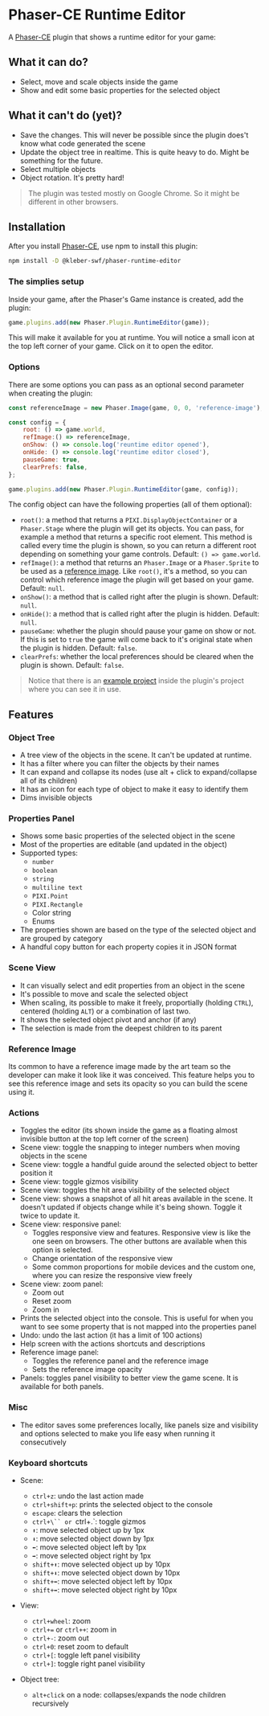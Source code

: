 # Phaser-CE Runtime Editor

A [Phaser-CE] plugin that shows a runtime editor for your game:

## What it can do?

-   Select, move and scale objects inside the game
-   Show and edit some basic properties for the selected object

## What it can't do (yet)?

-   Save the changes. This will never be possible since the plugin does't know what code generated the scene
-   Update the object tree in realtime. This is quite heavy to do. Might be something for the future.
-   Select multiple objects
-   Object rotation. It's pretty hard!

> The plugin was tested mostly on Google Chrome. So it might be different in other browsers.

## Installation

After you install [Phaser-CE], use npm to install this plugin:

```bash
npm install -D @kleber-swf/phaser-runtime-editor
```

### The simplies setup

Inside your game, after the Phaser's Game instance is created, add the plugin:

```js
game.plugins.add(new Phaser.Plugin.RuntimeEditor(game));
```

This will make it available for you at runtime. You will notice a small icon at the top left corner of your game. Click on it to open the editor.

### Options

There are some options you can pass as an optional second parameter when creating the plugin:

```js
const referenceImage = new Phaser.Image(game, 0, 0, 'reference-image'),

const config = {
	root: () => game.world,
    refImage:() => referenceImage,
    onShow: () => console.log('reuntime editor opened'),
    onHide: () => console.log('reuntime editor closed'),
    pauseGame: true,
    clearPrefs: false,
};

game.plugins.add(new Phaser.Plugin.RuntimeEditor(game, config));
```

The config object can have the following properties (all of them optional):

-   `root()`: a method that returns a `PIXI.DisplayObjectContainer` or a `Phaser.Stage` where the plugin will get its objects. You can pass, for example a method that returns a specific root element. This method is called every time the plugin is shown, so you can return a different root depending on something your game controls. Default: `() => game.world`.
-   `refImage()`: a method that returns an `Phaser.Image` or a `Phaser.Sprite` to be used as a [reference image](#reference-image). Like `root()`, it's a method, so you can control which reference image the plugin will get based on your game. Default: `null`.
-   `onShow()`: a method that is called right after the plugin is shown. Default: `null`.
-   `onHide()`: a method that is called right after the plugin is hidden. Default: `null`.
-   `pauseGame`: whether the plugin should pause your game on show or not. If this is set to `true` the game will come back to it's original state when the plugin is hidden. Default: `false`.
-   `clearPrefs`: whether the local preferences should be cleared when the plugin is shown. Default: `false`.

> Notice that there is an [example project] inside the plugin's project where you can see it in use.

## Features

### Object Tree

-   A tree view of the objects in the scene. It can't be updated at runtime.
-   It has a filter where you can filter the objects by their names
-   It can expand and collapse its nodes (use alt + click to expand/collapse all of its children)
-   It has an icon for each type of object to make it easy to identify them
-   Dims invisible objects

### Properties Panel

-   Shows some basic properties of the selected object in the scene
-   Most of the properties are editable (and updated in the object)
-   Supported types:
    -   `number`
    -   `boolean`
    -   `string`
    -   `multiline text`
    -   `PIXI.Point`
    -   `PIXI.Rectangle`
    -   Color string
    -   Enums
-   The properties shown are based on the type of the selected object and are grouped by category
-   A handful copy button for each property copies it in JSON format

### Scene View

-   It can visually select and edit properties from an object in the scene
-   It's possible to move and scale the selected object
-   When scaling, its possible to make it freely, proportially (holding `CTRL`), centered (holding `ALT`) or a combination of last two.
-   It shows the selected object pivot and anchor (if any)
-   The selection is made from the deepest children to its parent

### Reference Image

Its common to have a reference image made by the art team so the developer can make it look like it was conceived. This feature helps you to see this reference image and sets its opacity so you can build the scene using it.

### Actions

-   Toggles the editor (its shown inside the game as a floating almost invisible button at the top left corner of the screen)
-   Scene view: toggle the snapping to integer numbers when moving objects in the scene
-   Scene view: toggle a handful guide around the selected object to better position it
-   Scene view: toggle gizmos visibility
-   Scene view: toggles the hit area visibility of the selected object
-   Scene view: shows a snapshot of all hit areas available in the scene. It doesn't updated if objects change while it's being shown. Toggle it twice to update it.
-   Scene view: responsive panel:
    -   Toggles responsive view and features. Responsive view is like the one seen on browsers. The other buttons are available when this option is selected.
    -   Change orientation of the responsive view
    -   Some common proportions for mobile devices and the custom one, where you can resize the responsive view freely
-   Scene view: zoom panel:
    -   Zoom out
    -   Reset zoom
    -   Zoom in
-   Prints the selected object into the console. This is useful for when you want to see some property that is not mapped into the properties panel
-   Undo: undo the last action (it has a limit of 100 actions)
-   Help screen with the actions shortcuts and descriptions
-   Reference image panel:
    -   Toggles the reference panel and the reference image
    -   Sets the reference image opacity
-   Panels: toggles panel visibility to better view the game scene. It is available for both panels.

### Misc

-   The editor saves some preferences locally, like panels size and visibility and options selected to make you life easy when running it consecutively

### Keyboard shortcuts

-   Scene:

    -   `ctrl+z`: undo the last action made
    -   `ctrl+shift+p`: prints the selected object to the console
    -   `escape`: clears the selection
    -   ` ctrl+\`` or  `ctrl+.`: toggle gizmos
    -   `⬆`: move selected object up by 1px
    -   `⬇`: move selected object down by 1px
    -   `⬅`: move selected object left by 1px
    -   `➡`: move selected object right by 1px
    -   `shift+⬆`: move selected object up by 10px
    -   `shift+⬇`: move selected object down by 10px
    -   `shift+⬅`: move selected object left by 10px
    -   `shift+➡`: move selected object right by 10px

-   View:

    -   `ctrl+wheel`: zoom
    -   `ctrl+=` or `ctrl++`: zoom in
    -   `ctrl+-`: zoom out
    -   `ctrl+0`: reset zoom to default
    -   `ctrl+[`: toggle left panel visibility
    -   `ctrl+]`: toggle right panel visibility

-   Object tree:

    -   `alt+click` on a node: collapses/expands the node children recursively

[phaser-ce]: https://github.com/photonstorm/phaser-ce
[example project]: https://github.com/kleber-swf/phaser-runtime-editor/tree/master/example
